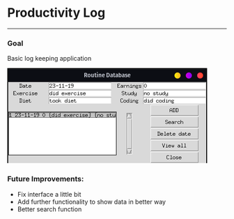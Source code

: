 # Productivity Log

___

### Goal

Basic log keeping application

![screenshort](./PL.png)

### Future Improvements:

* Fix interface a little bit 
* Add further functionality to show data in better way
* Better search function